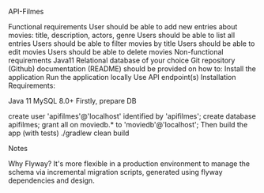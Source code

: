 API-Filmes

Functional requirements
User should be able to add new entries about movies: title, description, actors, genre
Users should be able to list all entries
Users should be able to filter movies by title
Users should be able to edit movies
Users should be able to delete movies
Non-functional requirements
Java11
Relational database of your choice
Git repository (Github)
documentation (README) should be provided on how to:
Install the application
Run the application locally
Use API endpoint(s)
Installation
Requirements:

Java 11
MySQL 8.0+
Firstly, prepare DB

create user 'apifilmes'@'localhost' identified by 'apifilmes';
create database apifilmes;
grant all on moviedb.* to 'moviedb'@'localhost';
Then build the app (with tests) ./gradlew clean build

Notes

Why Flyway?
It's more flexible in a production environment to manage the schema via incremental migration scripts, generated using flyway dependencies and design.